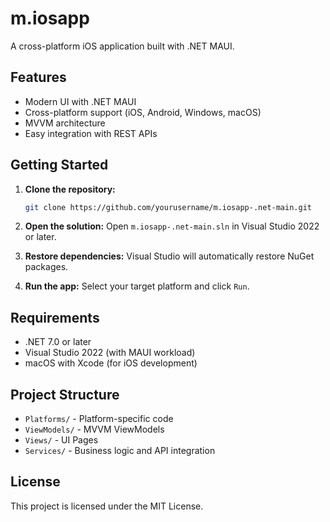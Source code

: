 # m.iosapp
  
A cross-platform iOS application built with .NET MAUI.

## Features

- Modern UI with .NET MAUI
- Cross-platform support (iOS, Android, Windows, macOS)
- MVVM architecture
- Easy integration with REST APIs

## Getting Started

1. **Clone the repository:**
   ```bash
   git clone https://github.com/yourusername/m.iosapp-.net-main.git
   ```

2. **Open the solution:**
   Open `m.iosapp-.net-main.sln` in Visual Studio 2022 or later.

3. **Restore dependencies:**
   Visual Studio will automatically restore NuGet packages.

4. **Run the app:**
   Select your target platform and click `Run`.

## Requirements

- .NET 7.0 or later
- Visual Studio 2022 (with MAUI workload)
- macOS with Xcode (for iOS development)

## Project Structure

- `Platforms/` - Platform-specific code
- `ViewModels/` - MVVM ViewModels
- `Views/` - UI Pages
- `Services/` - Business logic and API integration

## License

This project is licensed under the MIT License.
